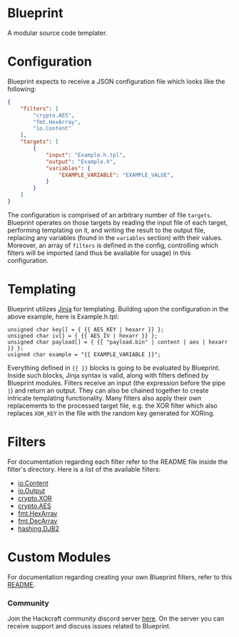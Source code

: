 # Blueprint

A modular source code templater.

# Configuration

Blueprint expects to receive a JSON configuration file which looks like the following:
```json
{
    "filters": [
        "crypto.AES",
        "fmt.HexArray",
        "io.Content"
    ],
    "targets": [
        {
            "input": "Example.h.tpl",
            "output": "Example.h",
            "variables": {
                "EXAMPLE_VARIABLE": "EXAMPLE_VALUE",
            }
        }
    ]
}
```

The configuration is comprised of an arbitrary number of file `targets`. Blueprint operates on those targets by reading the input file of each target, performing templating on it, and writing the result to the output file, replacing any variables (found in the `variables` section) with their values. Moreover, an array of `filters` is defined in the config, controlling which filters will be imported (and thus be available for usage) in this configuration.

# Templating

Blueprint utilizes [Jinja](https://jinja.palletsprojects.com/en/3.1.x/) for templating. Building upon the configuration in the above example, here is Example.h.tpl:
```jinja
unsigned char key[] = { {{ AES_KEY | hexarr }} };
unsigned char iv[] = { {{ AES_IV | hexarr }} };
unsigned char payload[] = { {{ "payload.bin" | content | aes | hexarr }} };
usigned char example = "{{ EXAMPLE_VARIABLE }}";
```

Everything defined in `{{ }}` blocks is going to be evaluated by Blueprint. Inside such blocks, Jinja syntax is valid, along with filters defined by Blueprint modules. Filters receive an input (the expression before the pipe `|`) and return an output. They can also be chained together to create intricate templating functionality. Many filters also apply their own replacements to the processed target file, e.g. the XOR filter which also replaces `XOR_KEY` in the file with the random key generated for XORing.

# Filters
For documentation regarding each filter refer to the README file inside the filter's directory. Here is a list of the available filters:
- [io.Content](https://github.com/Hackcraft-Labs/Blueprint/blob/main/filters/io)
- [io.Output](https://github.com/Hackcraft-Labs/Blueprint/blob/main/filters/io)
- [crypto.XOR](https://github.com/Hackcraft-Labs/Blueprint/blob/main/filters/crypto)
- [crypto.AES](https://github.com/Hackcraft-Labs/Blueprint/blob/main/filters/crypto)
- [fmt.HexArray](https://github.com/Hackcraft-Labs/Blueprint/blob/main/filters/fmt)
- [fmt.DecArray](https://github.com/Hackcraft-Labs/Blueprint/blob/main/filters/fmt)
- [hashing.DJB2](https://github.com/Hackcraft-Labs/Blueprint/blob/main/filters/hashing)
  
# Custom Modules
For documentation regarding creating your own Blueprint filters, refer to this [README](https://github.com/Hackcraft-Labs/Blueprint/blob/main/filters).

### Community

Join the Hackcraft community discord server [here](https://discord.gg/ETas656jJ7). On the server you can receive support and discuss issues related to Blueprint.